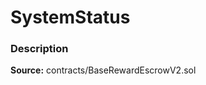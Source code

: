 # SystemStatus

### Description <a id="description"></a>

**Source:** contracts/BaseRewardEscrowV2.sol

